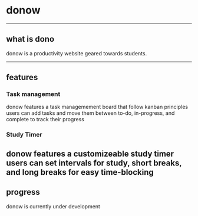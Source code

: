 # donow
---
## what is dono
donow is a productivity website geared towards students.

---
## features
### Task management
donow features a task managemement board that follow kanban principles
users can add tasks and move them between to-do, in-progress, and complete to track their progress
### Study Timer
donow features a customizeable study timer 
users can set intervals for study, short breaks, and long breaks for easy time-blocking
---
## progress
donow is currently under development

